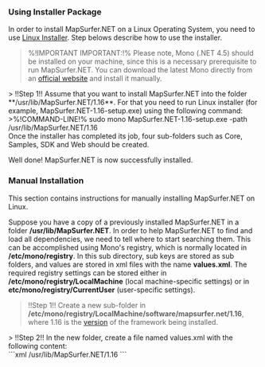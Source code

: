 ### Using Installer Package ###

In order to install MapSurfer.NET on a Linux Operating System, you need to use [Linux Installer](http://mapsurfernet.com/downloads#tab-linux). Step belows describe how to use the installer.

> %!IMPORTANT IMPORTANT:!% Please note, Mono (.NET 4.5) should be installed on your machine, since this is a necessary prerequisite to run MapSurfer.NET. You can download the latest Mono directly from an [official website](http://www.mono-project.com/download/) and install it manually. 

<center></center>
> !!Step 1!! Assume that you want to install MapSurfer.NET into the folder **/usr/lib/MapSurfer.NET/1.16**. For that you need to run Linux installer (for example, MapSurfer.NET-1.16-setup.exe) using the following command: 

<center></center>
>%!COMMAND-LINE!% sudo mono MapSurfer.NET-1.16-setup.exe -path /usr/lib/MapSurfer.NET/1.16 

<center></center>
Once the installer has completed its job, four sub-folders such as Core, Samples, SDK and Web should be created. 

Well done! MapSurfer.NET is now successfully installed. 

### Manual Installation ###

This section contains instructions for manually installing MapSurfer.NET on Linux. 

Suppose you have a copy of a previously installed MapSurfer.NET in a folder **/usr/lib/MapSurfer.NET**. In order to help MapSurfer.NET to find and load all dependencies, we need to tell where to start searching them. This can be accomplished using Mono's registry, which is normally located in **/etc/mono/registry**. In this sub directory, sub keys are stored as sub folders, and values are stored in xml files with the name **values.xml**. The required registry settings can be stored either in **/etc/mono/registry/LocalMachine** (local machine-specific settings) or in **etc/mono/registry/CurrentUser** (user-specific settings). 

> !!Step 1!! Create a new sub-folder in **/etc/mono/registry/LocalMachine/software/mapsurfer.net/1.16**, where 1.16 is the [version](/docs/versioning) of the framework being installed.
 
<center></center>
> !!Step 2!! In the new folder, create a file named values.xml with the following content: 

<center></center>
```xml
<values>
   <value name="InstallPath" type="string">/usr/lib/MapSurfer.NET/1.16</value>
</values> 
```
